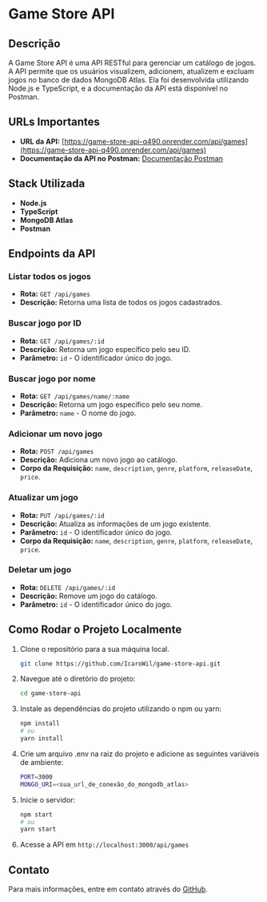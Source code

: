 # Game Store API

## Descrição

A Game Store API é uma API RESTful para gerenciar um catálogo de jogos. A API permite que os usuários visualizem, adicionem, atualizem e excluam jogos no banco de dados MongoDB Atlas. Ela foi desenvolvida utilizando Node.js e TypeScript, e a documentação da API está disponível no Postman.

## URLs Importantes

- **URL da API:** [https://game-store-api-q490.onrender.com/api/games](https://game-store-api-q490.onrender.com/api/games)
- **Documentação da API no Postman:** [Documentação Postman](https://documenter.getpostman.com/view/34454830/2sA3XJk4w5)

## Stack Utilizada

- **Node.js**
- **TypeScript**
- **MongoDB Atlas**
- **Postman**

## Endpoints da API

### Listar todos os jogos

- **Rota:** `GET /api/games`
- **Descrição:** Retorna uma lista de todos os jogos cadastrados.

### Buscar jogo por ID

- **Rota:** `GET /api/games/:id`
- **Descrição:** Retorna um jogo específico pelo seu ID.
- **Parâmetro:** `id` - O identificador único do jogo.

### Buscar jogo por nome

- **Rota:** `GET /api/games/name/:name`
- **Descrição:** Retorna um jogo específico pelo seu nome.
- **Parâmetro:** `name` - O nome do jogo.

### Adicionar um novo jogo

- **Rota:** `POST /api/games`
- **Descrição:** Adiciona um novo jogo ao catálogo.
- **Corpo da Requisição:** `name`, `description`, `genre`, `platform`, `releaseDate`, `price`.

### Atualizar um jogo

- **Rota:** `PUT /api/games/:id`
- **Descrição:** Atualiza as informações de um jogo existente.
- **Parâmetro:** `id` - O identificador único do jogo.
- **Corpo da Requisição:** `name`, `description`, `genre`, `platform`, `releaseDate`, `price`.

### Deletar um jogo

- **Rota:** `DELETE /api/games/:id`
- **Descrição:** Remove um jogo do catálogo.
- **Parâmetro:** `id` - O identificador único do jogo.

## Como Rodar o Projeto Localmente

1. Clone o repositório para a sua máquina local.
    ```bash
    git clone https://github.com/IcaroWil/game-store-api.git
    ```
2. Navegue até o diretório do projeto:
    ```bash
    cd game-store-api
    ```
3. Instale as dependências do projeto utilizando o npm ou yarn:
   ```bash
   npm install
   # ou
   yarn install
   ```
4. Crie um arquivo .env na raiz do projeto e adicione as seguintes variáveis de ambiente:
    ```bash
    PORT=3000
    MONGO_URI=<sua_url_de_conexão_do_mongodb_atlas>
    ```
5. Inicie o servidor:
    ```bash
    npm start
    # ou
    yarn start
    ```
6. Acesse a API em `http://localhost:3000/api/games`

## Contato

Para mais informações, entre em contato através do [GitHub](https://github.com/IcaroWil).